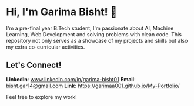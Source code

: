 # Hi, I'm Garima Bisht! 👋

I'm a pre-final year B.Tech student, I'm passionate about AI, Machine Learning, Web Development and solving problems with clean code. 
This repository not only serves as a showcase of my projects and skills but also my extra co-curricular activities.


## Let's Connect!

**LinkedIn**: www.linkedin.com/in/garima-bisht01
**Email**: bisht.gar14@gmail.com
**Link**: https://garimaa001.github.io/My-Portfolio/


Feel free to explore my work!


